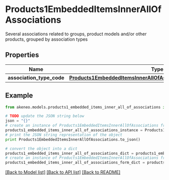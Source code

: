 # Products1EmbeddedItemsInnerAllOfAssociations

Several associations related to groups, product models and/or other products, grouped by association types

## Properties
Name | Type | Description | Notes
------------ | ------------- | ------------- | -------------
**association_type_code** | [**Products1EmbeddedItemsInnerAllOfAssociationsAssociationTypeCode**](Products1EmbeddedItemsInnerAllOfAssociationsAssociationTypeCode.md) |  | [optional] 

## Example

```python
from akeneo.models.products1_embedded_items_inner_all_of_associations import Products1EmbeddedItemsInnerAllOfAssociations

# TODO update the JSON string below
json = "{}"
# create an instance of Products1EmbeddedItemsInnerAllOfAssociations from a JSON string
products1_embedded_items_inner_all_of_associations_instance = Products1EmbeddedItemsInnerAllOfAssociations.from_json(json)
# print the JSON string representation of the object
print Products1EmbeddedItemsInnerAllOfAssociations.to_json()

# convert the object into a dict
products1_embedded_items_inner_all_of_associations_dict = products1_embedded_items_inner_all_of_associations_instance.to_dict()
# create an instance of Products1EmbeddedItemsInnerAllOfAssociations from a dict
products1_embedded_items_inner_all_of_associations_form_dict = products1_embedded_items_inner_all_of_associations.from_dict(products1_embedded_items_inner_all_of_associations_dict)
```
[[Back to Model list]](../README.md#documentation-for-models) [[Back to API list]](../README.md#documentation-for-api-endpoints) [[Back to README]](../README.md)



